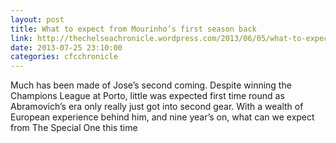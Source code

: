 ```yaml
---
layout: post
title: What to expect from Mourinho’s first season back
link: http://thechelseachronicle.wordpress.com/2013/06/05/what-to-expect-from-mourinhos-first-season-back/
date: 2013-07-25 23:10:00
categories: cfcchronicle
---
```


Much has been made of Jose’s second coming. Despite winning the Champions League at Porto, little was expected first time round as Abramovich’s era only really just got into second gear. With a wealth of European experience behind him, and nine year’s on, what can we expect from The Special One this time